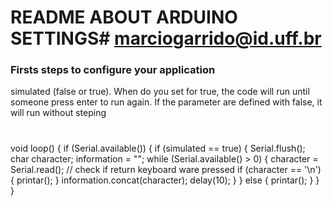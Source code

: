 
# README ABOUT ARDUINO SETTINGS# marciogarrido@id.uff.br

### Firsts steps to configure your application ###

simulated (false or true). When do you set for true, the code will run until someone press enter to run again. 
If the parameter are defined with false, it will run without steping
#
  void loop()
{
    if (Serial.available())
    {
        if (simulated == true)
        {
            Serial.flush();
            char character;
            information = "";
            while (Serial.available() > 0)
            {
                character = Serial.read();
                // check if return keyboard ware pressed
                if (character == '\n')
                {
                    printar();
                }
                information.concat(character);
                delay(10);
            }
        }
        else
        {
            printar();
        }
    }
}
#

